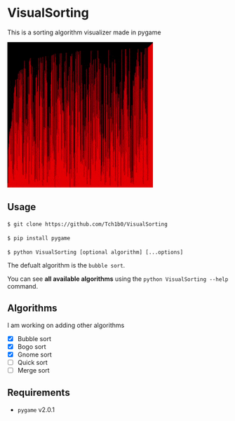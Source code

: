 # VisualSorting

This is a sorting algorithm visualizer made in pygame

![Demonstration](./media/SortingDemo.gif)

## Usage

```
$ git clone https://github.com/Tch1b0/VisualSorting

$ pip install pygame

$ python VisualSorting [optional algorithm] [...options]
```

The defualt algorithm is the `bubble sort`.

You can see **all available algorithms** using the `python VisualSorting --help` command.

## Algorithms

I am working on adding other algorithms

-   [x] Bubble sort
-   [x] Bogo sort
-   [x] Gnome sort
-   [ ] Quick sort
-   [ ] Merge sort

## Requirements

-   `pygame` v2.0.1
